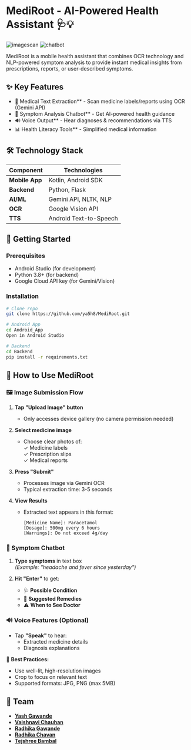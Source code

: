 # MediRoot - AI-Powered Health Assistant 🩺💡

![imagescan](https://github.com/user-attachments/assets/8e915333-553e-4f6d-846d-fe0063fec7fd)  ![chatbot](https://github.com/user-attachments/assets/ce981ab9-4eda-43ac-9e5e-6416846b1c3f)


MediRoot is a mobile health assistant that combines OCR technology and NLP-powered symptom analysis to provide instant medical insights from prescriptions, reports, or user-described symptoms.

## ✨ Key Features
- 📸 Medical Text Extraction** - Scan medicine labels/reports using OCR (Gemini API)
- 💬 Symptom Analysis Chatbot** - Get AI-powered health guidance
- 🔊 Voice Output** - Hear diagnoses & recommendations via TTS
- 📊 Health Literacy Tools** - Simplified medical information

## 🛠️ Technology Stack
| Component       | Technologies               |
|-----------------|----------------------------|
| **Mobile App**  | Kotlin, Android SDK        |
| **Backend**     | Python, Flask              |
| **AI/ML**       | Gemini API, NLTK, NLP      |
| **OCR**         | Google Vision API          |
| **TTS**         | Android Text-to-Speech     |

## 🚀 Getting Started
### Prerequisites
- Android Studio (for development)
- Python 3.8+ (for backend)
- Google Cloud API key (for Gemini/Vision)

### Installation
```bash
# Clone repo
git clone https://github.com/ya5h8/MediRoot.git

# Android App
cd Android_App
Open in Android Studio

# Backend
cd Backend
pip install -r requirements.txt
```
## 📱 How to Use MediRoot

### 🖼️ Image Submission Flow
1. **Tap "Upload Image" button**  
   - Only accesses device gallery (no camera permission needed)

2. **Select medicine image**  
   - Choose clear photos of:  
     ✓ Medicine labels  
     ✓ Prescription slips  
     ✓ Medical reports  

3. **Press "Submit"**  
   - Processes image via Gemini OCR  
   - Typical extraction time: 3-5 seconds  

4. **View Results**  
   - Extracted text appears in this format:  
     ```plaintext
     [Medicine Name]: Paracetamol  
     [Dosage]: 500mg every 6 hours  
     [Warnings]: Do not exceed 4g/day  
     ```

### 💬 Symptom Chatbot
1. **Type symptoms** in text box  
   *(Example: "headache and fever since yesterday")*  

2. **Hit "Enter"** to get:  
   - 🩺 **Possible Condition**  
   - 💊 **Suggested Remedies**  
   - ⚠️ **When to See Doctor**  

### 🔊 Voice Features (Optional)
- Tap **"Speak"** to hear:  
  - Extracted medicine details  
  - Diagnosis explanations  

📌 **Best Practices:**  
- Use well-lit, high-resolution images  
- Crop to focus on relevant text  
- Supported formats: JPG, PNG (max 5MB)

## 👥 Team
- **[Yash Gawande](https://github.com/ya5h8)** 
- **[Vaishnavi Chauhan](https://github.com/Vaishnavi276)**
- **[Radhika Gawande](https://github.com/Radhika300904)** 
- **[Radhika Chavan](https://github.com/radhikachavan14)** 
- **[Tejshree Bambal](https://github.com/Tejashribambal19)** 


  


    
